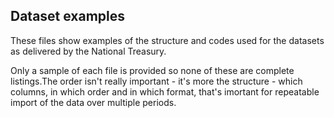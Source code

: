 Dataset examples
----------------

These files show examples of the structure and codes used for the datasets as delivered by the National Treasury.

Only a sample of each file is provided so none of these are complete listings.The order isn't really important - it's more the structure - which columns, in which order and in which format, that's imortant for repeatable import of the data over multiple periods.